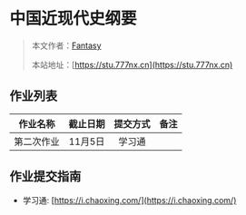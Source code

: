 # 中国近现代史纲要

> 本文作者：[Fantasy](https://www.777nx.cn/personal/about/)
>
> 本站地址：[https://stu.777nx.cn](https://stu.777nx.cn)

## 作业列表
| 作业名称 | 截止日期   | 提交方式 | 备注 |
|:----:|:------:|:----:|:---:|
|   第二次作业   | 11月5日 |   学习通   |      |

## 作业提交指南

- 学习通: [https://i.chaoxing.com/](https://i.chaoxing.com/)